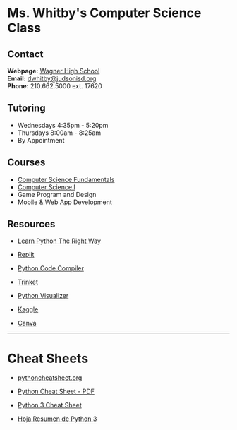 # Ms. Whitby's Computer Science Class

## Contact
**Webpage:** [Wagner High School](https://judsonisd.org/domain/6785)<br>
**Email:** <dwhitby@judsonisd.org><br>
**Phone:** 210.662.5000 ext. 17620<br>

## Tutoring
- Wednesdays 4:35pm - 5:20pm
- Thursdays 8:00am - 8:25am
- By Appointment

## Courses
- [Computer Science Fundamentals](https://github.com/mswhitby/computer_science_fundmentals_2023)
- [Computer Science I](https://github.com/mswhitby/computer_science_2023)
- Game Program and Design
- Mobile & Web App Development

## Resources

- [Learn Python The Right Way](https://learnpythontherightway.com/#read)

- [Replit](https://replit.com/team/whs-tbirds)

- [Python Code Compiler](https://www.onlinegdb.com/)

- [Trinket](https://trinket.io/library/trinkets/create?lang=python3)

- [Python Visualizer](https://pythontutor.com/visualize.html#mode=edit)

- [Kaggle](https://www.kaggle.com/)

- [Canva](https://www.canva.com/brand/join?token=iPrenhf0dFJZAWE5VFeLBg&brandingVariant=edu&referrer=team-invite)

---

# Cheat Sheets

- [pythoncheatsheet.org](https://www.pythoncheatsheet.org/)

- [Python Cheat Sheet - PDF](https://websitesetup.org/wp-content/uploads/2021/04/Python-cheat-sheet-April-2021.pdf)

- [Python 3 Cheat Sheet](https://perso.limsi.fr/pointal/_media/python:cours:mementopython3-english.pdf)

- [Hoja Resumen de Python 3](https://perso.limsi.fr/pointal/_media/python:cours:mementopython3-espanol.pdf)
